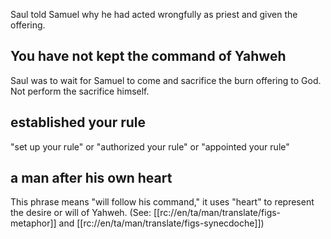 Saul told Samuel why he had acted wrongfully as priest and given the offering.

## You have not kept the command of Yahweh ##

Saul was to wait for Samuel to come and sacrifice the burn offering to God. Not perform the sacrifice himself.

## established your rule ##

"set up your rule" or "authorized your rule" or "appointed your rule"

## a man after his own heart ##

This phrase means "will follow his command," it uses "heart" to represent the desire or will of Yahweh. (See: [[rc://en/ta/man/translate/figs-metaphor]] and [[rc://en/ta/man/translate/figs-synecdoche]])